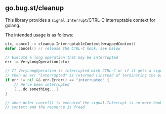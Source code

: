 ## go.bug.st/cleanup

This library provides a `signal.Interrupt`/CTRL-C interruptable context for golang.

The intended usage is as follows:

```go
ctx, cancel := cleanup.InterruptableContext(wrappedContext)
defer cancel() // release the CTRL-C hook, see below

// Execute a long operation that may be interrupted
err := VeryLongOperation(ctx)

// If VeryLongOperation is interrupted with CTRL-C or if it gets a signal.Interrupt
// then an err "interrupted" is returned (instead of terminating the process).
if err != nil && err.Error() == "interrupted" {
    // We've been interrupted
    [...do something...]
}

// when defer cancel() is executed the signal.Interrupt is no more hooked to the
// context and the resource is freed
```

